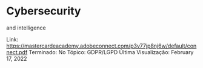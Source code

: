# Cybersecurity
and intelligence

Link: https://mastercardeacademy.adobeconnect.com/p3v77jp8nj6w/default/connect.pdf
Terminado: No
Tópico: GDPR/LGPD
Última Visualização: February 17, 2022